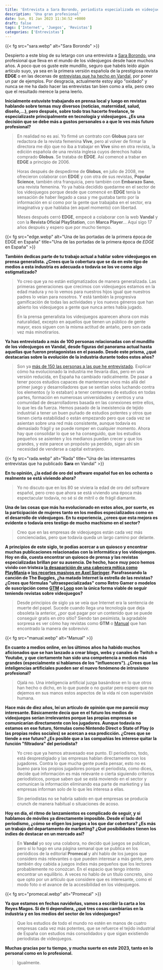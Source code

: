 ```yaml
---
title: 'Entrevista a Sara Borondo, periodista especializada en videojuegos'
description: 'Una gran profesional'
date: Sun, 01 Jan 2023 11:34:52 +0000
draft: false
tags: ['Internet', 'Juegos', 'Revistas']
categories: ['Entrevistas']
---
```


{{< fg src="sara.webp" alt="Sara Borondo" >}}

Despierto a este blog de su letargo con una entrevista a [Sara Borondo](https://twitter.com/saraborondo), una profesional que lleva en el mundo de los videojuegos desde hace muchos años. A poco que os guste este mundillo, seguro que habéis leído algún artículo suyo, ya sea en la primera versión española de la prestigiosa revista **EDGE** o en las decenas de [entrevistas que ha hecho en Vandal](https://vandal.elespanol.com/autor/sara-borondo), por poner un par de ejemplos. Por desgracia, actualmente estoy algo "oxidado" y nunca se me ha dado hacer las entrevistas tan bien como a ella, pero creo que el resultado merece la pena leerlo.

**Inicialmente estuviste trabajando en prensa local y luego en revistas hablando sobre temas muy diversos (noticias, maternidad, salud, diseño,...), pero después, sobre todo tras hacerte freelance, te especializaste principalmente en tecnología y videojuegos. ¿Es una decisión que se debe más a gustos personales o a que le ves más futuro profesional?**

> En realidad no es así. Yo firmé un contrato con **Globus** para ser redactora de la revista femenina **Vive**, pero al volver de firmar la directora me dijo que no iba a trabajar en **Vive** sino en otra revista, la edición española de una revista inglesa cuyos derechos había comprado **Globus**. Se trataba de **EDGE**. Así comencé a trabar en **EDGE** a principio de 2006.
> 
> Horas después de despedirme de **Globus**, en julio de 2008, me ofrecieron colaborar con **EDGE** y con otra de sus revistas, **Popular Science**, también otra franquicia, pero también con **Embarazo Sano**, una revista femenina. Yo ya había decidido quedarme en el sector de los videojuegos porque desde que comencé en **EDGE** tenía la sensación de haber llegado a casa y me gustaba tanto por la información en sí como por la gente que trabajaba en el sector, era imaginativa y que hablaba (en aquel momento) con libertad.
> 
> Meses después cerró **EDGE**, empecé a colaborar con la web **Vandal** y con la **Revista Oficial PlayStation**, con **Marca Player**... Aquí sigo 17 años después y espero que por mucho tiempo.

{{< fg src="edge.webp" alt="Una de las portadas de la primera época de EDGE en España" title="Una de las portadas de la primera época de *EDGE* en España" >}}

**También dedicas parte de tu trabajo actual a hablar sobre videojuegos en prensa generalista. ¿Crees que la cobertura que se da en este tipo de medios a esta industria es adecuada o todavía se los ve como algo estigmatizado?**

> Yo creo que ya no están estigmatizados de manera generalizada. Las primeras generaciones que crecimos con videojuegos estamos en la edad madura y no lo vemos para nuestros hijos igual que nuestros padres lo veían para nosotros. Y está también la progresiva gamificación de todas las actividades y los nuevos géneros que han abierto los videojuegos a gente que nunca antes había jugado.
> 
> En la prensa generalista los videojuegos aparecen ahora con más naturalidad, excepto en aquellos que tienen un público de gente mayor, esos siguen con la misma actitud de antaño, pero son cada vez más minotirarios.

**Ya has entrevistado a más de 100 personas relacionadas con el mundillo de los videojuegos en Vandal, desde figuras del panorama actual hasta aquellas que fueron protagonistas en el pasado. Desde este prisma, ¿qué destacarías sobre la evolución de la industria durante todos estos años?**

> Son ya [más de 150 las personas a las que he entrevistado](https://twitter.com/saraborondo/status/1470037918307782660). Explicar cómo ha evolucionado la industria me llevaría días, pero en una versión reducida, en España ha cambiado radicalmente. De pasar a tener pocos estudios capaces de mantenerse vivos más allá del primer juego y desarrolladores que se sentían solos luchando contra los elementos (y lo estaban) a tener centenares de estudios en todas partes, formación en numerosas universidades y centros y una comunidad de desarrolladores basada en las conexiones entre ellos, lo que les da fuerza. Hemos pasado de la inexistencia de tejido industrial a tener un buen puñado de estudios potentes y otros que tienen cierta estabilidad o están empezando pero que cada vez se asientan sobre una red más consistente, aunque todavía es demasiado frágil y se puede romper en cualquier momento. Ahora hay que consolidar lo que se ha conseguido, que los estudios pequeños se asienten y los medianos puedan crecer y que los grandes, y este parece un propósito ya perdido, sigan ahí sin necesidad de venderse a capital extranjero.

{{< fg src="rada.webp" alt="Rada" title="Una de las interesantes entrevistas que ha publicado **Sara** en Vandal" >}}

**En tu opinión, ¿la edad de oro del software español fue en los ochenta o realmente se está viviendo ahora?**

> Yo no discuto que en los 80 se viviera la edad de oro del software español, pero creo que ahora se está viviendo una época más espectacular todavía, no sé si de mitril o de frágil diamante.

**Una de las cosas que más ha evolucionado en estos años, por suerte, es la participación de mujeres tanto en los medios especializados como en el desarrollo de videojuegos. En tu experiencia, ¿crees que esta mejora es evidente o todavía eres testigo de mucho machismo en el sector?**

> Creo que en las empresas de videojuegos están cada vez más concienciadas, pero que todavía queda un largo camino por delante.

**A principios de este siglo, te podías acercar a un quiosco y encontrar muchas publicaciones relacionadas con la informática y los videojuegos. Hoy en día, cuesta encontrar un quiosco de prensa y las revistas especializadas brillan por su ausencia. De hecho, hace muy poco hemos vivido con tristeza [la desaparición de una cabecera mítica como PlayManía](https://twitter.com/revisplaymania/status/1604799756181676032) o [los recortes masivos en Axel Springer](https://www.vozpopuli.com/medios/axel-springer-anuncia-despidos-en-espana-para-afrontar-un-reorganizacion-y-la-caida-del-papel.html). Parafraseando la canción de The Buggles, ¿ha matado Internet la estrella de las revistas? ¿Crees que fórmulas "ultraespecializadas" como Retro Gamer o modelos de suscripción como [GTM](https://gamestribune.com/) o [Loop](https://loop.gamereport.es/) son la única forma viable de seguir teniendo revistas sobre videojuegos?**

> Desde principios de siglo ya se veía que Internet era la sentencia de muerte del papel. Sucede cuando llega una tecnología que deja obsoleta la anterior, ¿por qué pagar por un contenido que se puede conseguir gratis en otro sitio? Siendo tan pesimista, la agradable sorpresa es ver cómo hay revistas como **GTM** o [Manual](https://revistamanual.com/) que han encontrado la manera de sobrevivir.

{{< fg src="manual.webp" alt="Manual" >}}

**En cuanto a medios online, en los últimos años ha habido muchos aficionados que se han lanzado a crear blogs, webs y canales de Twitch o Youtube, y que ciertamente han sido una competencia a medios más grandes (especialmente si hablamos de los "influencers"). ¿Crees que las inteligencias artificiales pueden ser el nuevo fenómeno de intrusismo profesional?**

> Ojalá no. Una inteligencia artificial juzga basándose en lo que otros han hecho o dicho, en lo que puede o no gustar pero espero que no dejemos en sus manos estos aspectos de la vida ni con supervisión humana.

**Hace más de diez años, leí un artículo de opinión que me pareció muy interesante. Básicamente decía que en el futuro los medios de videojuegos serían irrelevantes porque las propias empresas se comunicarían directamente con los jugadores. Aunque todavía no estamos en ese futuro, fórmulas como Nintendo Direct o State of Play (o las propias redes sociales) se acercan a esa predicción. ¿Crees que se tiende a ese futuro? ¿Es posible que a las compañías les interese quitar la función "filtradora" del periodista?**

> Yo creo que ya hemos atravesado ese punto. El periodismo, todo, está desprestigiado y las empresas hablan directamente con los jugadores. Contra lo que mucha gente pueda pensar, esto no es bueno para los propios jugadores porque el periodista, como dices, decide qué información es más relevante o cierta siguiendo criterios periodísticos, porque saben qué se está moviendo en el sector y comunican la información eliminando esa parte de marketing y las empresas informan solo de lo que les interesa a ellas.
> 
> Sin periodistas no se habría sabido en qué empresas se producía crunch de manera habitual o situaciones de acoso.

**Hoy en día, el ritmo de lanzamientos es complicado de seguir, y si hablamos de móviles ya directamente imposible. Desde el lado del periodismo, ¿cómo se eligen los juegos a los que dar cobertura? ¿Es más un trabajo del departamento de marketing? ¿Qué posibilidades tienen los indies de destacar en un mercado así?**

> En **Vandal** yo soy una colabora, no decido qué juegos se publican, pero sí lo hago en una página semanal que se publica en los periódicos de la editorial **Promecal** y ahí hablo de los juegos que considero más relevantes o que pueden interesar a más gente, pero también doy cabida a juegos indies más pequeños que los lectores probablemente no conozcan. En el espacio que tengo intento encontrar un equilibrio. A veces no hablo de un título concreto, sino que opto por un artículo que considere que es interesante, como el modo foto o el avance de la accesibilidad en los videojuegos.

{{< fg src="promecal.webp" alt="Promecal" >}}

**Ya que estamos en fechas navideñas, vamos a escribir la carta a los Reyes Magos. Si de ti dependiera, ¿qué tres cosas cambiarías en la industria y en los medios del sector de los videojuegos?**

> Que los estudios de todo el mundo no estén en manos de cuatro empresas cada vez más potentes, que se refuerce el tejido industrial de España con estudios más consolidados y que sigan existiendo periodistas de videojuegos.

**Muchas gracias por tu tiempo, y mucha suerte en este 2023, tanto en lo personal como en lo profesional.**

> Igualmente.